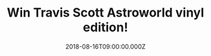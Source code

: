---
campaign-uuid: "c-476890ec-7387-497c-9835-6165aef9cca0"
type: "Preview"
category: "Gifts"
date: "2018-08-16T09:00:00.000Z"
end-date: "2018-09-16T23:59:00.000Z"
disable-form: false
is_promoted: false
has_entry_page: true
title: "Win Travis Scott Astroworld vinyl edition!"
competition-description: "<p>Travis Scott’s third solo studio album is finally here\
  \ and to celebrate his release we are giving away his new album on vinyl edition\
  \ for one of our NME AAA members to win!</p>\r\n<p>Want it? You know what to do…\
  </p>"
hero-header: "Win Travis Scott Astroworld vinyl edition!"
terms-confirmation: "N/A"
banner-img: "https://assets.expresslyapp.com/asset-4e0ffdb7-763d-439f-83ce-0742b711cf9d.jpg"
logo-left-href: "aaa.nme.com"
logo-left-image: "https://assets.expresslyapp.com/asset-4ca88a94-f398-4581-acad-cf3f02ff84bc.jpg"
logo-left-title: "nme aaa"
bg-image-hero: "https://assets.expresslyapp.com/asset-d6047193-041e-4ac7-9e64-62fe0acd719f.jpg"
bg-image-first: "https://assets.expresslyapp.com/asset-5deff427-bf00-4b9c-8230-11bd431c5304.jpg"
section1-content: "<p>On Travis Scott Astroworld  he reunites with previously featured\
  \ artists like Migos, The Weeknd, Nav, Kid Cudi, and 21 Savage PLUS a wave of fresh\
  \ collaborators like Gunna, Juice WRLD, Drake, Frank Ocean, and Pharrell to join\
  \ the party!</p>\r\n<p>We are calling all the Scott’s fans because we are giving\
  \ away his beautiful new creation of sounds: Astroworld! If you want to listen his\
  \ new hits, HURRY UP and enter the form below and it could be coming home with you!</p>\r\
  \n<p>Good Luck!</p>"
entry-title: "Win Travis Scott Astroworld vinyl edition!"
entry-content: "Enter the draw to win Travis Scott Astroworld Vinyl edition\r\nby\
  \ completing the form below before 23:59 on 16th of September 2018."
has-winner: false
prize-description: "Travis Scott Astroworld vinyl edition!"
special-conditions: "Multiple entries are allowed up to one every day."
---